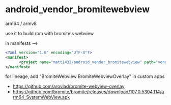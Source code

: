 # android_vendor_bromitewebview

arm64 / armv8

use it to build rom with bromite's webview

in manifests -->
```xml
<?xml version="1.0" encoding="UTF-8"?>
<manifest>
	  <project name="matt1432/android_vendor_bromitewebview" path="vendor/bromite" remote="github" revision="master" />
</manifest>
```

for lineage, add "BromiteWebview BromiteWebviewOverlay" in custom apps

- https://github.com/arovlad/bromite-webview-overlay
- https://github.com/bromite/bromite/releases/download/107.0.5304.114/arm64_SystemWebView.apk
